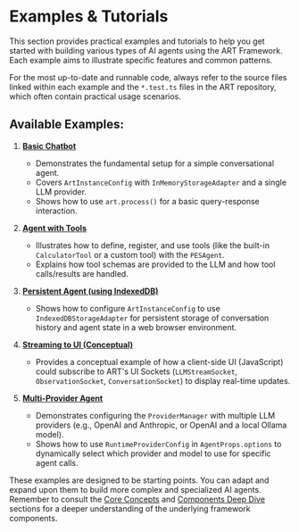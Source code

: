 # Examples & Tutorials

This section provides practical examples and tutorials to help you get started with building various types of AI agents using the ART Framework. Each example aims to illustrate specific features and common patterns.

For the most up-to-date and runnable code, always refer to the source files linked within each example and the `*.test.ts` files in the ART repository, which often contain practical usage scenarios.

## Available Examples:

1.  **[Basic Chatbot](basic-chatbot.md)**
    *   Demonstrates the fundamental setup for a simple conversational agent.
    *   Covers `ArtInstanceConfig` with `InMemoryStorageAdapter` and a single LLM provider.
    *   Shows how to use `art.process()` for a basic query-response interaction.

2.  **[Agent with Tools](agent-with-tools.md)**
    *   Illustrates how to define, register, and use tools (like the built-in `CalculatorTool` or a custom tool) with the `PESAgent`.
    *   Explains how tool schemas are provided to the LLM and how tool calls/results are handled.

3.  **[Persistent Agent (using IndexedDB)](persistent-agent.md)**
    *   Shows how to configure `ArtInstanceConfig` to use `IndexedDBStorageAdapter` for persistent storage of conversation history and agent state in a web browser environment.

4.  **[Streaming to UI (Conceptual)](./streaming-to-ui-conceptual.md)**
    *   Provides a conceptual example of how a client-side UI (JavaScript) could subscribe to ART's UI Sockets (`LLMStreamSocket`, `ObservationSocket`, `ConversationSocket`) to display real-time updates.

5.  **[Multi-Provider Agent](multi-provider-agent.md)**
    *   Demonstrates configuring the `ProviderManager` with multiple LLM providers (e.g., OpenAI and Anthropic, or OpenAI and a local Ollama model).
    *   Shows how to use `RuntimeProviderConfig` in `AgentProps.options` to dynamically select which provider and model to use for specific agent calls.

These examples are designed to be starting points. You can adapt and expand upon them to build more complex and specialized AI agents. Remember to consult the [Core Concepts](../core-concepts/architecture-overview.md) and [Components Deep Dive](../components/core/pes-agent.md) sections for a deeper understanding of the underlying framework components.